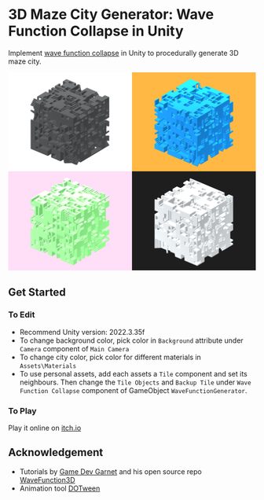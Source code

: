 # 3D Maze City Generator: Wave Function Collapse in Unity
Implement [wave function collapse](https://github.com/mxgmn/WaveFunctionCollapse) in Unity to procedurally generate 3D maze city.

![Alt text](README/img.png)

## Get Started
### To Edit
- Recommend Unity version: 2022.3.35f
- To change background color, pick color in `Background` attribute under `Camera` component of `Main Camera`
- To change city color, pick color for different materials in `Assets\Materials`
- To use personal assets, add each assets a `Tile` component and set its neighbours. Then change the `Tile Objects` and `Backup Tile` under `Wave Function Collapse` component of GameObject `WaveFunctionGenerator`.

### To Play
Play it online on [itch.io](https://captainceleste.itch.io/3d-city-generator)

## Acknowledgement
- Tutorials by [Game Dev Garnet](https://www.youtube.com/@GarnetKane) and his open source repo [WaveFunction3D](https://github.com/GarnetKane99/WaveFunction3D)
- Animation tool [DOTween](https://assetstore.unity.com/packages/tools/animation/dotween-hotween-v2-27676?srsltid=AfmBOoqsqfy7Bo16Ayw07Zb94V-wc9TFKMK0-Plv1V7b2MqS7xj4GCgR)

